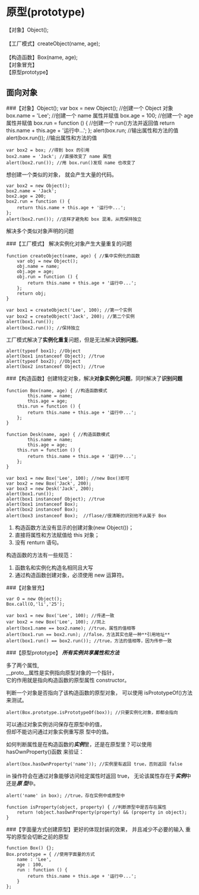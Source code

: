 原型(prototype)
===
【对象】Object();        <br/>    
【工厂模式】createObject(name, age);        <br/>  
【构造函数】Box(name, age);        <br/>
【对象冒充】        <br/>
【原型prototype】        <br/>


面向对象
--------
###【对象】Object();
	var box = new Object(); //创建一个 Object 对象
	box.name = 'Lee'; //创建一个 name 属性并赋值
	box.age = 100; //创建一个 age 属性并赋值
	box.run = function () { //创建一个 run()方法并返回值
		return this.name + this.age + '运行中...';
	};
	alert(box.run; //输出属性和方法的值
	alert(box.run()); //输出属性和方法的值

>

	var box2 = box; //得到 box 的引用
	box2.name = 'Jack'; //直接改变了 name 属性
	alert(box2.run()); //用 box.run()发现 name 也改变了

想创建一个类似的对象， 就会产生大量的代码。

	var box2 = new Object();
	box2.name = 'Jack';
	box2.age = 200;
	box2.run = function () {
		return this.name + this.age + '运行中...';
	};
	alert(box2.run()); //这样才避免和 box 混淆，从而保持独立

> 
解决多个类似对象声明的问题

###【工厂模式】  解决实例化对象产生大量重复的问题

	function createObject(name, age) { //集中实例化的函数
		var obj = new Object();
		obj.name = name;
		obj.age = age;
		obj.run = function () {
			return this.name + this.age + '运行中...';
		};
		return obj;
	}

>

	var box1 = createObject('Lee', 100); //第一个实例
	var box2 = createObject('Jack', 200); //第二个实例
	alert(box1.run());
	alert(box2.run()); //保持独立

>

工厂模式解决了**实例化重复**问题，但是无法解决**识别问题**。

	alert(typeof box1); //Object
	alert(box1 instanceof Object); //true
	alert(typeof box2); //Object
	alert(box2 instanceof Object); //true


###【构造函数】创建特定对象，解决**对象实例化问题**，同时解决了**识别问题**

	function Box(name, age) { //构造函数模式
			this.name = name;
			this.age = age;
		this.run = function () {
			return this.name + this.age + '运行中...';
		};
	}

	function Desk(name, age) { //构造函数模式
			this.name = name;
			this.age = age;
		this.run = function () {
			return this.name + this.age + '运行中...';
		};
	}

	var box1 = new Box('Lee', 100); //new Box()即可
	var box2 = new Box('Jack', 200);
	var box3 = new Desk('Jack', 200);
	alert(box1.run());
	alert(box1 instanceof Object); //true
	alert(box1 instanceof Box);
	alert(box2 instanceof Box); 
	alert(box3 instanceof Box);  //flase//很清晰的识别他不从属于 Box

1. 构造函数方法没有显示的创建对象(new Object())；
2. 直接将属性和方法赋值给 this 对象；
3. 没有 renturn 语句。

构造函数的方法有一些规范：

1. 函数名和实例化构造名相同且大写
2. 通过构造函数创建对象，必须使用 new 运算符。


###【对象冒充】

	var O = new Object();
	Box.call(O,'li','25');

	var box1 = new Box('Lee', 100); //传递一致
	var box2 = new Box('Lee', 100); //同上
	alert(box1.name == box2.name); //true，属性的值相等
	alert(box1.run == box2.run); //false，方法其实也是一种**引用地址**
	alert(box1.run() == box2.run()); //true，方法的值相等，因为传参一致

###【原型prototype】
***所有实例共享属性和方法***

多了两个属性,<br/>
__proto__属性是实例指向原型对象的一个指针，<br/>
它的作用就是指向构造函数的原型属性 constructor。<br/>

判断一个对象是否指向了该构造函数的原型对象， 可以使用 isPrototypeOf()方法来测试。

	alert(Box.prototype.isPrototypeOf(box)); //只要实例化对象，即都会指向

可以通过对象实例访问保存在原型中的值， <br/>但却不能访问通过对象实例重写原
型中的值。

如何判断属性是在构造函数的***实例***里，还是在原型里？可以使用 hasOwnProperty()函数
来验证：

	alert(box.hasOwnProperty('name')); //实例里有返回 true，否则返回 false

in 操作符会在通过对象能够访问给定属性时返回 true， 无论该属性存在于***实例***中还是***原
型***中。

	alert('name' in box); //true，存在实例中或原型中

	function isProperty(object, property) { //判断原型中是否存在属性
		return !object.hasOwnProperty(property) && (property in object);
	}



###【字面量方式创建原型】更好的体现封装的效果， 并且减少不必要的输入
重写的原型会切断之前的原型

	function Box() {};
	Box.prototype = { //使用字面量的方式
		name : 'Lee',
		age : 100,
		run : function () {
			return this.name + this.age + '运行中...';
		}
	};

